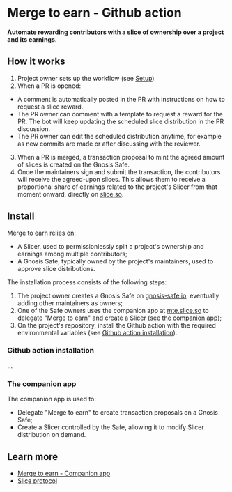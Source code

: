# Merge to earn - Github action

**Automate rewarding contributors with a slice of ownership over a project and its earnings.**

## How it works

1. Project owner sets up the workflow (see [Setup](#setup))
2. When a PR is opened:

- A comment is automatically posted in the PR with instructions on how to request a slice reward.
- The PR owner can comment with a template to request a reward for the PR. The bot will keep updating the scheduled slice distribution in the PR discussion.
- The PR owner can edit the scheduled distribution anytime, for example as new commits are made or after discussing with the reviewer.

3. When a PR is merged, a transaction proposal to mint the agreed amount of slices is created on the Gnosis Safe.
4. Once the maintainers sign and submit the transaction, the contributors will receive the agreed-upon slices. This allows them to receive a proportional share of earnings related to the project's Slicer from that moment onward, directly on [slice.so](slice.so).

## Install

Merge to earn relies on:

- A Slicer, used to permissionlessly split a project's ownership and earnings among multiple contributors;
- A Gnosis Safe, typically owned by the project's maintainers, used to approve slice distributions.

The installation process consists of the following steps:

1. The project owner creates a Gnosis Safe on [gnosis-safe.io](gnosis-safe.io/app), eventually adding other maintainers as owners;
2. One of the Safe owners uses the companion app at [mte.slice.so](mte.slice.so) to delegate "Merge to earn" and create a Slicer (see [the companion app](#the-companion-app));
3. On the project's repository, install the Github action with the required environmental variables (see [Github action installation](#github-action-installation)).

### Github action installation

...

### The companion app

The companion app is used to:

- Delegate "Merge to earn" to create transaction proposals on a Gnosis Safe;
- Create a Slicer controlled by the Safe, allowing it to modify Slicer distribution on demand.

## Learn more

- [Merge to earn - Companion app](mte.slice.so)
- [Slice protocol](slice.so)

